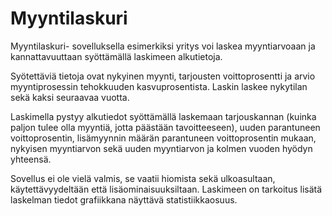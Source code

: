 # Myyntilaskuri

Myyntilaskuri- sovelluksella esimerkiksi yritys voi laskea myyntiarvoaan ja kannattavuuttaan syöttämällä laskimeen alkutietoja. 

Syötettäviä tietoja ovat nykyinen myynti, tarjousten voittoprosentti ja arvio myyntiprosessin tehokkuuden kasvuprosentista. Laskin laskee nykytilan sekä kaksi seuraavaa vuotta. 

Laskimella pystyy alkutiedot syöttämällä laskemaan tarjouskannan (kuinka paljon tulee olla myyntiä, jotta päästään tavoitteeseen), uuden parantuneen voittoprosentin, lisämyynnin määrän parantuneen voittoprosentin mukaan, nykyisen myyntiarvon sekä uuden myyntiarvon ja kolmen vuoden hyödyn yhteensä.

Sovellus ei ole vielä valmis, se vaatii hiomista sekä ulkoasultaan, käytettävyydeltään että lisäominaisuuksiltaan. Laskimeen on tarkoitus lisätä laskelman tiedot grafiikkana näyttävä statistiikkaosuus. 


